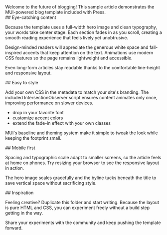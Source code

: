 <section>
Welcome to the future of blogging! This sample article demonstrates the
MUI-powered blog template included with Press.
</section>

<section>
## Eye-catching content

Because the template uses a full-width hero image and clean typography,
your words take center stage. Each section fades in as you scroll, creating
a smooth reading experience that feels lively yet unobtrusive.

Design-minded readers will appreciate the generous white space and
fall-inspired accents that keep attention on the text. Animations use modern
CSS features so the page remains lightweight and accessible.

Even long-form articles stay readable thanks to the comfortable
line-height and responsive layout.
</section>

<section>
## Easy to style

Add your own CSS in the metadata to match your site's branding. The
included IntersectionObserver script ensures content animates only once,
improving performance on slower devices.

- drop in your favorite font
- customize accent colors
- extend the fade-in effect with your own classes

MUI's baseline and theming system make it simple to tweak the look while
keeping the footprint small.
</section>

<section>
## Mobile first

Spacing and typographic scale adapt to smaller screens, so the article
feels at home on phones. Try resizing your browser to see the responsive
layout in action.

The hero image scales gracefully and the byline tucks beneath the title
to save vertical space without sacrificing style.
</section>

<section>
## Inspiration

Feeling creative? Duplicate this folder and start writing. Because the
layout is pure HTML and CSS, you can experiment freely without a build
step getting in the way.

Share your experiments with the community and keep pushing the template
forward.
</section>
